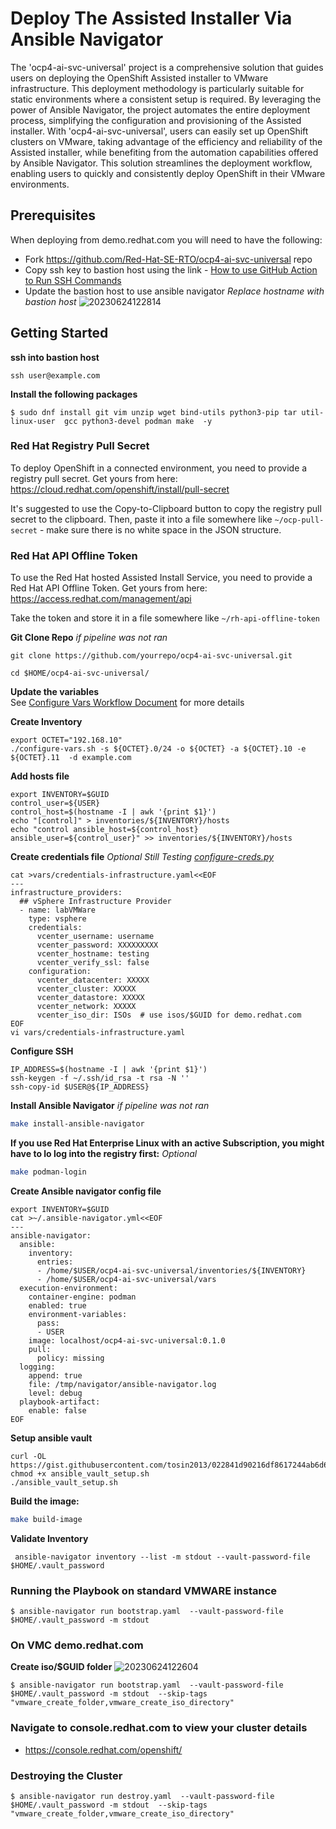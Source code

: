 # Deploy The Assisted Installer Via Ansible Navigator

The 'ocp4-ai-svc-universal' project is a comprehensive solution that guides users on deploying the OpenShift Assisted installer to VMware infrastructure. This deployment methodology is particularly suitable for static environments where a consistent setup is required. By leveraging the power of Ansible Navigator, the project automates the entire deployment process, simplifying the configuration and provisioning of the Assisted installer. With 'ocp4-ai-svc-universal', users can easily set up OpenShift clusters on VMware, taking advantage of the efficiency and reliability of the Assisted installer, while benefiting from the automation capabilities offered by Ansible Navigator. This solution streamlines the deployment workflow, enabling users to quickly and consistently deploy OpenShift in their VMware environments.

## Prerequisites
When deploying from demo.redhat.com you will need to have the following:
- Fork https://github.com/Red-Hat-SE-RTO/ocp4-ai-svc-universal repo
- Copy ssh key to bastion host using the link - [How to use GitHub Action to Run SSH Commands](https://medium.com/@tcij1013/how-to-use-github-action-to-run-ssh-commands-609df2a88ac3)
- Update the bastion host to use ansible navigator 
*Replace hostname with bastion host*
![20230624122814](https://i.imgur.com/Gi2eLfJ.png)

## Getting Started
**ssh into bastion host**
```
ssh user@example.com
```

**Install the following packages**
```
$ sudo dnf install git vim unzip wget bind-utils python3-pip tar util-linux-user  gcc python3-devel podman make  -y
```

### Red Hat Registry Pull Secret

To deploy OpenShift in a connected environment, you need to provide a registry pull secret.  Get yours from here: https://cloud.redhat.com/openshift/install/pull-secret

It's suggested to use the Copy-to-Clipboard button to copy the registry pull secret to the clipboard.  Then, paste it into a file somewhere like `~/ocp-pull-secret` - make sure there is no white space in the JSON structure.

### Red Hat API Offline Token

To use the Red Hat hosted Assisted Install Service, you need to provide a Red Hat API Offline Token.  Get yours from here: https://access.redhat.com/management/api

Take the token and store it in a file somewhere like `~/rh-api-offline-token`

**Git Clone Repo**
*if pipeline was not ran*
```
git clone https://github.com/yourrepo/ocp4-ai-svc-universal.git 

cd $HOME/ocp4-ai-svc-universal/
```

**Update the variables**  
See [Configure Vars Workflow Document](configure-vars.md) for more details

**Create Inventory**
```
export OCTET="192.168.10"
./configure-vars.sh -s ${OCTET}.0/24 -o ${OCTET} -a ${OCTET}.10 -e ${OCTET}.11  -d example.com
```

**Add hosts file**
```
export INVENTORY=$GUID
control_user=${USER}
control_host=$(hostname -I | awk '{print $1}')
echo "[control]" > inventories/${INVENTORY}/hosts
echo "control ansible_host=${control_host} ansible_user=${control_user}" >> inventories/${INVENTORY}/hosts
```

**Create credentials file**
*Optional Still Testing [configure-creds.py](../configure-creds.py)*
```
cat >vars/credentials-infrastructure.yaml<<EOF
---
infrastructure_providers:
  ## vSphere Infrastructure Provider
  - name: labVMWare
    type: vsphere
    credentials:
      vcenter_username: username
      vcenter_password: XXXXXXXXX
      vcenter_hostname: testing
      vcenter_verify_ssl: false
    configuration:
      vcenter_datacenter: XXXXX
      vcenter_cluster: XXXXX
      vcenter_datastore: XXXXX
      vcenter_network: XXXXX
      vcenter_iso_dir: ISOs  # use isos/$GUID for demo.redhat.com
EOF
vi vars/credentials-infrastructure.yaml
```

**Configure SSH**
```
IP_ADDRESS=$(hostname -I | awk '{print $1}')
ssh-keygen -f ~/.ssh/id_rsa -t rsa -N ''
ssh-copy-id $USER@${IP_ADDRESS}
```

**Install Ansible Navigator**
*if pipeline was not ran*
```bash
make install-ansible-navigator
```

**If you use Red Hat Enterprise Linux with an active Subscription, you might have to lo log into the registry first:**
*Optional*
```bash
make podman-login
```

**Create Ansible navigator config file**
```
export INVENTORY=$GUID
cat >~/.ansible-navigator.yml<<EOF
---
ansible-navigator:
  ansible:
    inventory:
      entries:
      - /home/$USER/ocp4-ai-svc-universal/inventories/${INVENTORY}
      - /home/$USER/ocp4-ai-svc-universal/vars
  execution-environment:
    container-engine: podman
    enabled: true
    environment-variables:
      pass:
      - USER
    image: localhost/ocp4-ai-svc-universal:0.1.0 
    pull:
      policy: missing
  logging:
    append: true
    file: /tmp/navigator/ansible-navigator.log
    level: debug
  playbook-artifact:
    enable: false
EOF
```
**Setup ansible vault**
```
curl -OL https://gist.githubusercontent.com/tosin2013/022841d90216df8617244ab6d6aceaf8/raw/92400b9e459351d204feb67b985c08df6477d7fa/ansible_vault_setup.sh
chmod +x ansible_vault_setup.sh
./ansible_vault_setup.sh
```

**Build the image:**
```bash
make build-image
```

**Validate Inventory**
```
 ansible-navigator inventory --list -m stdout --vault-password-file $HOME/.vault_password
```

### Running the Playbook on standard VMWARE instance
```
$ ansible-navigator run bootstrap.yaml  --vault-password-file $HOME/.vault_password -m stdout 
```

### On VMC demo.redhat.com
**Create iso/$GUID folder**
![20230624122604](https://i.imgur.com/l7N4exD.png)
```
$ ansible-navigator run bootstrap.yaml  --vault-password-file $HOME/.vault_password -m stdout  --skip-tags "vmware_create_folder,vmware_create_iso_directory" 
```

### Navigate to console.redhat.com to view your cluster details
* https://console.redhat.com/openshift/

### Destroying the Cluster
```
$ ansible-navigator run destroy.yaml  --vault-password-file $HOME/.vault_password -m stdout  --skip-tags  "vmware_create_folder,vmware_create_iso_directory" 
```
